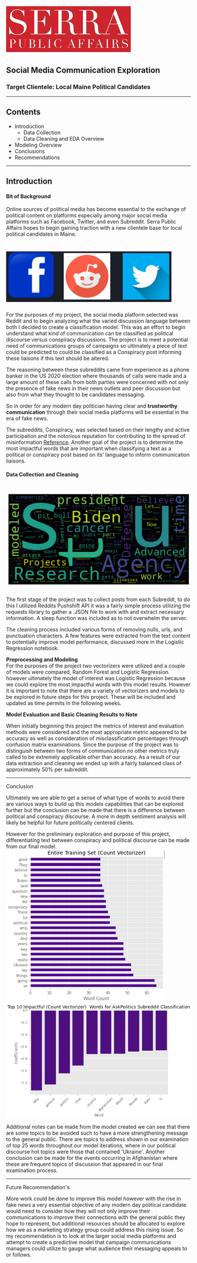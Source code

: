 # ![](Visuals/serra_pub.png)


## Social Media Communication Exploration
### Target Clientele: Local Maine Political Candidates

---

## Contents
- Introduction
    - Data Collection
    - Data Cleaning and EDA Overview
- Modeling Overview
- Conclusions
- Recommendations

---

## **Introduction**
#### **Bit of Background**
Online sources of political media has become essential to the exchange of political content on platforms especially among major social media platforms such as Facebook, Twitter, and even Subreddit.
Serra Public Affairs hopes to begin gaining traction with a new clientele base for local political candidates in Maine.
# ![](Visuals/all_logos.png)

For the purposes of my project, the social media platform selected was Reddit and to begin analyzing what the varied discussion language between both I decided to create a classification model. This was an effort to begin understand what kind of communication can be classified as political discourse versus conspiracy discussions. The project is to meet a potential need of communications groups of campaigns so ultimately a piece of text could be predicted to could be classified as a Conspiracy post informing these liaisons if this text should be altered.

The reasoning between these subreddits came from experience as a phone banker in the US 2020 election where thousands of calls were made and a large amount of these calls from both parties were concerned with not only the presence of fake news in their news outlets and peer discussion but also from what they thought to be candidates messaging.

So in order for any modern day politician having clear and **trustworthy communication** through their social media platforms will be essential in the era of fake news.

The subreddits, Conspiracy, was selected based on their lengthy and active participation and the notorious reputation for contributing to the spread of misinformation [Reference](https://arxiv.org/abs/1705.06947).
Another goal of the project is to determine the most impactful words that are important when classifying a text as a political or conspiracy post based on its' language to inform communication liaisons.

#### **Data Collection and Cleaning**

# ![](Visuals/word_cloud.png)

The first stage of the project was to collect posts from each Subreddt, to do this I utilized Reddits Pushshift API it was a fairly simple process utilizing the requests library to gather a .JSON file to work with and extract necessary information. A sleep function was included as to not overwhelm the server.

The cleaning process included various forms of removing nulls, urls, and punctuation characters. A few features were extracted from the text content to potentially improve model performance, discussed more in the Logistic Regression notebook.



**Preprocessing and Modeling** <br>
For the purposes of the project two vectorizers were utilized and a couple of models were compared, Random Forest and Logistic Regression. however ultimately the model of interest was Logistic Regression because we could explore the most impactful words with this model results. However it is important to note that there are a variety of vectorizers and models to be explored in future steps for this project. These will be included and updated as time permits in the following weeks.

**Model Evaluation and Basic Cleaning Results to Note**

When initially beginning this project the metrics of interest and evaluation methods were considered and the most appropriate metric appeared to be accuracy as well as consideration of misclassification percentages through confusion matrix examinations. Since the purpose of the project was to distinguish between two forms of communication no other metrics truly called to be extremely applicable other than accuracy. As a result of our data extraction and cleaning we ended up with a fairly balanced class of approximately 50% per subreddit.

---
Conclusion

Ultimately we are able to get a sense of what type of words to avoid there are various ways to build up this models capabilities that can be explored further but the conclusion can be made that there is a difference between political and conspiracy discourse. A more in depth sentiment analysis will likely be helpful for future politically centered clients.

However for the preliminary exploration and purpose of this project, differentiating text between conspiracy and political discourse can be made from our final model.<br>
![](Visuals/count_vect_ukraine.png)       ![](Visuals/cnt_vect_top10_impact.png)

Additional notes can be made from the model created we can see that there are some topics to be avoided such to have a more strengthening message to the general public. There are topics to address shown in our examination of top 25 words throughout our model iterations, where in our political discourse hot topics were those that contained 'Ukraine'. Another conclusion can be made for the events occurring in Afghanistan where these are frequent topics of discussion that appeared in our final examination process.

---
Future Recommendation's

More work could be done to improve this model however with the rise in fake news a very essential objective of any modern day political candidate would need to consider how they will not only improve their communications to improve their connections with the general public they hope to represent, but additional resources should be allocated to explore how we as a marketing strategy group could address this rising issue. So my recommendation is to look at the larger social media platforms and attempt to create a predictive model that campaign communications managers could utilize to gauge what audience their messaging appeals to or follows.
